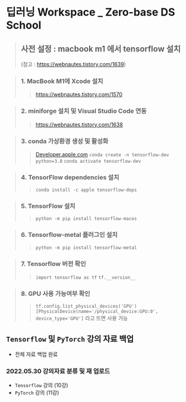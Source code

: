 # 딥러닝 Workspace _ Zero-base DS School

> ## 사전 설정 : macbook m1 에서 tensorflow 설치
> (참고 : https://webnautes.tistory.com/1639)

> ### 1. MacBook M1에 Xcode 설치
>> https://webnautes.tistory.com/1570

> ### 2. miniforge 설치 및 Visual Studio Code 연동
>> https://webnautes.tistory.com/1638

> ### 3. conda 가상환경 생성 및 활성화
>> [Developer.apple.com](https://developer.apple.com/metal/tensorflow-plugin/)
>> `conda create -n tensorflow-dev python=3.8`
>> `conda activate tensorflow-dev`

> ### 4. TensorFlow dependencies 설치
>> `conda install -c apple tensorflow-deps`

> ### 5. TensorFlow 설치
>> `python -m pip install tensorflow-macos`

> ### 6. Tensorflow-metal 플러그인 설치
>> `python -m pip install tensorflow-metal`

> ### 7. Tensorflow 버전 확인
>> `import tensorflow as tf`
>> `tf.__version__`

> ### 8. GPU 사용 가능여부 확인   
>> `tf.config.list_physical_devices('GPU')`
>> `[PhysicalDevice(name='/physical_device:GPU:0', device_type='GPU']` 라고 뜨면 사용 가능

## `Tensorflow` 및 `PyTorch` 강의 자료 백업
- 전체 자료 백업 완료


### 2022.05.30 강의자료 분류 및 재 업로드
- `Tensorflow` 강의 (10강)
- `PyTorch` 강의 (11강)



